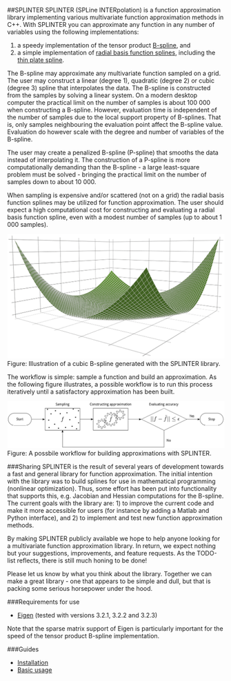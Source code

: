 ##SPLINTER
SPLINTER (SPLine INTERpolation) is a function approximation library implementing various multivariate function approximation methods in C++. With SPLINTER you can approximate any function in any number of variables using the following implementations:

1. a speedy implementation of the tensor product [B-spline](http://en.wikipedia.org/wiki/B-spline), and 
2. a simple implementation of [radial basis function splines](http://en.wikipedia.org/wiki/Radial_basis_function), including the [thin plate spline](http://en.wikipedia.org/wiki/Thin_plate_spline).

The B-spline may approximate any multivariate function sampled on a grid. The user may construct a linear (degree 1), quadratic (degree 2) or cubic (degree 3) spline that interpolates the data. The B-spline is constructed from the samples by solving a linear system. On a modern desktop computer the practical limit on the number of samples is about 100 000 when constructing a B-spline. However, evaluation time is independent of the number of samples due to the local support property of B-splines. That is, only samples neighbouring the evaluation point affect the B-spline value. Evaluation do however scale with the degree and number of variables of the B-spline.

The user may create a penalized B-spline (P-spline) that smooths the data instead of interpolating it. The construction of a P-spline is more computationally demanding than the B-spline - a large least-square problem must be solved - bringing the practical limit on the number of samples down to about 10 000.

When sampling is expensive and/or scattered (not on a grid) the radial basis function splines may be utilized for function approximation. The user should expect a high computational cost for constructing and evaluating a radial basis function spline, even with a modest number of samples (up to about 1 000 samples). 

![Illustration of a B-spline](assets/bspline.png)
Figure: Illustration of a cubic B-spline generated with the SPLINTER library.

The workflow is simple: sample a function and build an approximation. As the following figure illustrates, a possible workflow is to run this process iteratively until a satisfactory approximation has been built.

![Possbile workflow with SPLINTER.](assets/workflow.png)
Figure: A possbile workflow for building approximations with SPLINTER.

###Sharing
SPLINTER is the result of several years of development towards a fast and general library for function approximation. The initial intention with the library was to build splines for use in mathematical programming (nonlinear optimization). Thus, some effort has been put into functionality that supports this, e.g. Jacobian and Hessian computations for the B-spline. The current goals with the library are: 1) to improve the current code and make it more accessible for users (for instance by adding a Matlab and Python interface), and 2) to implement and test new function approximation methods.

By making SPLINTER publicly available we hope to help anyone looking for a multivariate function approximation library. In return,  we expect nothing but your suggestions, improvements, and feature requests. As the TODO-list reflects, there is still much honing to be done!

Please let us know by what you think about the library. Together we can make a great library - one that appears to be simple and dull, but that is packing some serious horsepower under the hood.

###Requirements for use
* [Eigen](http://eigen.tuxfamily.org/index.php?title=Main_Page) (tested with versions 3.2.1, 3.2.2 and 3.2.3)

Note that the sparse matrix support of Eigen is particularly important for the speed of the tensor product B-spline implementation.

###Guides
* [Installation](docs/install.md)
* [Basic usage](docs/basic_usage.md)
